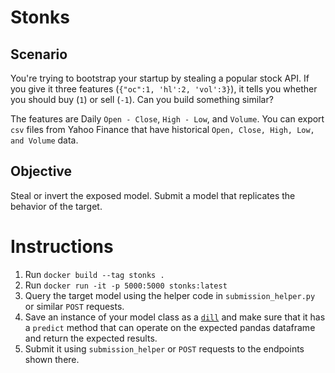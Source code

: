 # Stonks

## Scenario
You're trying to bootstrap your startup by stealing a popular stock API. If you give it three features (`{"oc":1, 'hl':2, 'vol':3}`), it tells you whether you should buy (`1`) or sell (`-1`). Can you build something similar?

The features are Daily `Open - Close`, `High - Low`, and `Volume`. You can export `csv` files from Yahoo Finance that have historical `Open, Close, High, Low, and Volume` data.

## Objective
Steal or invert the exposed model. Submit a model that replicates the behavior of the target.

# Instructions
1. Run `docker build --tag stonks .`
2. Run `docker run -it -p 5000:5000 stonks:latest`
3. Query the target model using the helper code in `submission_helper.py` or similar `POST` requests.
4. Save an instance of your model class as a [`dill`](https://pypi.org/project/dill/) and make sure that it has a `predict` method that can operate on the expected pandas dataframe and return the expected results.
5. Submit it using `submission_helper` or `POST` requests to the endpoints shown there.

